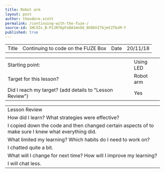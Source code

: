 ```yaml
---
title: Robot arm
layout: post
author: theodore.scott
permalink: /continuing-with-the-fuze-/
source-id: 1HCXIx_B-PzJR76pFoDA1mnOd_0X8khI7bjmtZfbzM-Y
published: true
---
```

<table>
  <tr>
    <td>Title</td>
    <td>Continuing to code on the FUZE Box </td>
    <td>Date</td>
    <td>20/11/18</td>
  </tr>
</table>


<table>
  <tr>
    <td>Starting point:</td>
    <td>Using LED</td>
  </tr>
  <tr>
    <td>Target for this lesson?</td>
    <td>Robot arm
</td>
  </tr>
  <tr>
    <td>Did I reach my target? 
(add details to "Lesson Review")</td>
    <td> Yes </td>
  </tr>
</table>


<table>
  <tr>
    <td>Lesson Review</td>
  </tr>
  <tr>
    <td>How did I learn? What strategies were effective? </td>
  </tr>
  <tr>
    <td>I copied down the code and then changed certain aspects of to make sure I knew what everything did.</td>
  </tr>
  <tr>
    <td>What limited my learning? Which habits do I need to work on? </td>
  </tr>
  <tr>
    <td>I chatted quite a bit.</td>
  </tr>
  <tr>
    <td>What will I change for next time? How will I improve my learning?</td>
  </tr>
  <tr>
    <td>I will chat less.</td>
  </tr>
</table>


